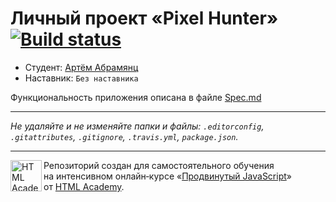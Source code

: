 # Личный проект «Pixel Hunter» [![Build status][travis-image]][travis-url]

* Студент: [Артём Абрамянц](https://htmlacademy.ru/profile/id262023)
* Наставник: `Без наставника`

Функциональность приложения описана в файле [Spec.md](Spec.md)

---

_Не удаляйте и не изменяйте папки и файлы:_
_`.editorconfig`, `.gitattributes`, `.gitignore`, `.travis.yml`, `package.json`._

---

<a href="https://htmlacademy.ru/intensive/ecmascript"><img align="left" width="50" height="50" title="HTML Academy" src="https://up.htmlacademy.ru/static/img/intensive/ecmascript/logo-for-github.svg"></a>

Репозиторий создан для самостоятельного обучения на интенсивном онлайн‑курсе «[Продвинутый JavaScript](https://htmlacademy.ru/intensive/ecmascript)» от [HTML Academy](https://htmlacademy.ru).

[travis-image]: https://travis-ci.org/Ge11ert/pixel-hunter.svg?branch=master
[travis-url]: https://travis-ci.org/Ge11ert/pixel-hunter
